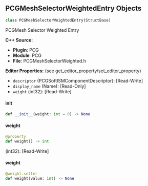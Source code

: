 ## PCGMeshSelectorWeightedEntry Objects

```python
class PCGMeshSelectorWeightedEntry(StructBase)
```

PCGMesh Selector Weighted Entry

**C++ Source:**

- **Plugin**: PCG
- **Module**: PCG
- **File**: PCGMeshSelectorWeighted.h

**Editor Properties:** (see get_editor_property/set_editor_property)

- ``descriptor`` (PCGSoftISMComponentDescriptor):  [Read-Write]
- ``display_name`` (Name):  [Read-Only]
- ``weight`` (int32):  [Read-Write]

<a id="unreal.PCGMeshSelectorWeightedEntry.__init__"></a>

#### __init__

```python
def __init__(weight: int = 0) -> None
```

<a id="unreal.PCGMeshSelectorWeightedEntry.weight"></a>

#### weight

```python
@property
def weight() -> int
```

(int32):  [Read-Write]

<a id="unreal.PCGMeshSelectorWeightedEntry.weight"></a>

#### weight

```python
@weight.setter
def weight(value: int) -> None
```

<a id="unreal.PCGWeightedByCategoryEntryList"></a>